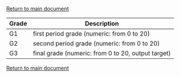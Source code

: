 [Return to main document](./readme.md)

|Grade |	Description |
|------|----------------|
|G1 |	first period grade (numeric: from 0 to 20) |
|G2 |	second period grade (numeric: from 0 to 20) |
|G3 |	final grade (numeric: from 0 to 20, output target) |

[Return to main document](./readme.md)
